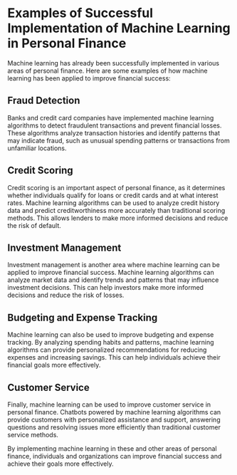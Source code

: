 Examples of Successful Implementation of Machine Learning in Personal Finance
=================================================================================================================================================================

Machine learning has already been successfully implemented in various areas of personal finance. Here are some examples of how machine learning has been applied to improve financial success:

Fraud Detection
---------------

Banks and credit card companies have implemented machine learning algorithms to detect fraudulent transactions and prevent financial losses. These algorithms analyze transaction histories and identify patterns that may indicate fraud, such as unusual spending patterns or transactions from unfamiliar locations.

Credit Scoring
--------------

Credit scoring is an important aspect of personal finance, as it determines whether individuals qualify for loans or credit cards and at what interest rates. Machine learning algorithms can be used to analyze credit history data and predict creditworthiness more accurately than traditional scoring methods. This allows lenders to make more informed decisions and reduce the risk of default.

Investment Management
---------------------

Investment management is another area where machine learning can be applied to improve financial success. Machine learning algorithms can analyze market data and identify trends and patterns that may influence investment decisions. This can help investors make more informed decisions and reduce the risk of losses.

Budgeting and Expense Tracking
------------------------------

Machine learning can also be used to improve budgeting and expense tracking. By analyzing spending habits and patterns, machine learning algorithms can provide personalized recommendations for reducing expenses and increasing savings. This can help individuals achieve their financial goals more effectively.

Customer Service
----------------

Finally, machine learning can be used to improve customer service in personal finance. Chatbots powered by machine learning algorithms can provide customers with personalized assistance and support, answering questions and resolving issues more efficiently than traditional customer service methods.

By implementing machine learning in these and other areas of personal finance, individuals and organizations can improve financial success and achieve their goals more effectively.
